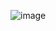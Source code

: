 ![image](https://upload.wikimedia.org/wikipedia/commons/thumb/1/15/Red_Apple.jpg/661px-Red_Apple.jpg)
